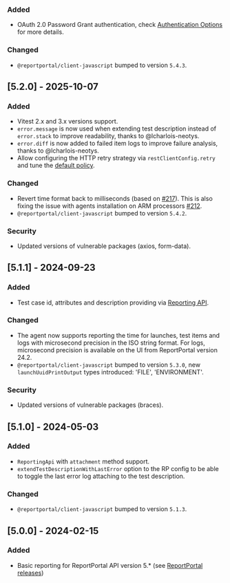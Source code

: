 ### Added
- OAuth 2.0 Password Grant authentication, check [Authentication Options](https://github.com/reportportal/agent-js-vitest?tab=readme-ov-file#authentication-options) for more details.
### Changed
- `@reportportal/client-javascript` bumped to version `5.4.3`.

## [5.2.0] - 2025-10-07
### Added
- Vitest 2.x and 3.x versions support.
- `error.message` is now used when extending test description instead of `error.stack` to improve readability, thanks to @lcharlois-neotys.
- `error.diff` is now added to failed item logs to improve failure analysis, thanks to @lcharlois-neotys.
- Allow configuring the HTTP retry strategy via `restClientConfig.retry` and tune the [default policy](https://github.com/reportportal/client-javascript?tab=readme-ov-file#retry-configuration).
### Changed
- Revert time format back to milliseconds (based on [#217](https://github.com/reportportal/client-javascript/issues/217#issuecomment-2659843471)). This is also fixing the issue with agents installation on ARM processors [#212](https://github.com/reportportal/agent-js-cypress/issues/212).
- `@reportportal/client-javascript` bumped to version `5.4.2`.
### Security
- Updated versions of vulnerable packages (axios, form-data).

## [5.1.1] - 2024-09-23
### Added
- Test case id, attributes and description providing via [Reporting API](./README.md#reporting-api-methods).
### Changed
- The agent now supports reporting the time for launches, test items and logs with microsecond precision in the ISO string format.
For logs, microsecond precision is available on the UI from ReportPortal version 24.2.
- `@reportportal/client-javascript` bumped to version `5.3.0`, new `launchUuidPrintOutput` types introduced: 'FILE', 'ENVIRONMENT'.
### Security
- Updated versions of vulnerable packages (braces).

## [5.1.0] - 2024-05-03
### Added
- `ReportingApi` with `attachment` method support.
- `extendTestDescriptionWithLastError` option to the RP config to be able to toggle the last error log attaching to the test description.
### Changed
- `@reportportal/client-javascript` bumped to version `5.1.3`.

## [5.0.0] - 2024-02-15
### Added
- Basic reporting for ReportPortal API version 5.* (see [ReportPortal releases](https://github.com/reportportal/reportportal/releases))
